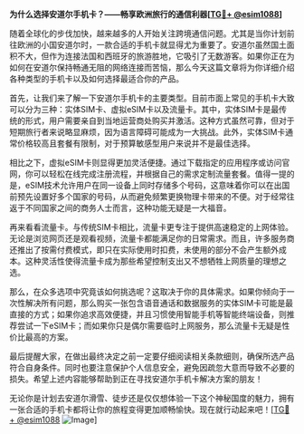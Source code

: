 **为什么选择安道尔手机卡？——畅享欧洲旅行的通信利器[[TG💪+ @esim1088](https://t.me/s/esim1088)]**

随着全球化的步伐加快，越来越多的人开始关注跨境通信问题。尤其是当你计划前往欧洲的小国安道尔时，一款合适的手机卡就显得尤为重要了。安道尔虽然国土面积不大，但作为连接法国和西班牙的旅游胜地，它吸引了无数游客。如果你正在为如何在安道尔保持畅通无阻的网络连接而苦恼，那么今天这篇文章将为你详细介绍各种类型的手机卡以及如何选择最适合你的产品。

首先，让我们来了解一下安道尔手机卡的主要类型。目前市面上常见的手机卡大致可以分为三种：实体SIM卡、虚拟eSIM卡以及流量卡。其中，实体SIM卡是最传统的形式，用户需要亲自到当地运营商处购买并激活。这种方式虽然可靠，但对于短期旅行者来说略显麻烦，因为语言障碍可能成为一大挑战。此外，实体SIM卡通常价格较高且套餐有限制，对于预算敏感型用户来说并不是最佳选择。

相比之下，虚拟eSIM卡则显得更加灵活便捷。通过下载指定的应用程序或访问官网，你可以轻松在线完成注册流程，并根据自己的需求定制流量套餐。值得一提的是，eSIM技术允许用户在同一设备上同时存储多个号码，这意味着你可以在出国前预先设置好多个国家的号码，从而避免频繁更换物理卡带来的不便。对于经常往返于不同国家之间的商务人士而言，这种功能无疑是一大福音。

再来看看流量卡。与传统SIM卡相比，流量卡更专注于提供高速稳定的上网体验。无论是浏览网页还是观看视频，流量卡都能满足你的日常需求。而且，许多服务商还推出了按需付费模式，即只在实际使用时扣费，未使用的部分不会产生额外成本。这种灵活性使得流量卡成为那些希望控制支出又不想牺牲上网质量的理想之选。

那么，在众多选项中究竟该如何挑选呢？这取决于你的具体需求。如果你倾向于一次性解决所有问题，那么购买一张包含语音通话和数据服务的实体SIM卡可能是最直接的方式；如果你追求高效便捷，并且习惯使用智能手机等智能终端设备，则推荐尝试一下eSIM卡；而如果你只是偶尔需要临时上网服务，那么流量卡无疑是性价比最高的方案。

最后提醒大家，在做出最终决定之前一定要仔细阅读相关条款细则，确保所选产品符合自身条件。同时也要注意保护个人信息安全，避免因疏忽大意而导致不必要的损失。希望上述内容能够帮助到正在寻找安道尔手机卡解决方案的朋友！

无论你是计划去安道尔滑雪、徒步还是仅仅想体验一下这个神秘国度的魅力，拥有一张合适的手机卡都将让你的旅程变得更加顺畅愉快。现在就行动起来吧！[[TG💪+ @esim1088](https://t.me/s/esim1088) ![Image](https://i.postimg.cc/4NQfJmqS/Snipaste-2025-05-13-00-14-12.png)]